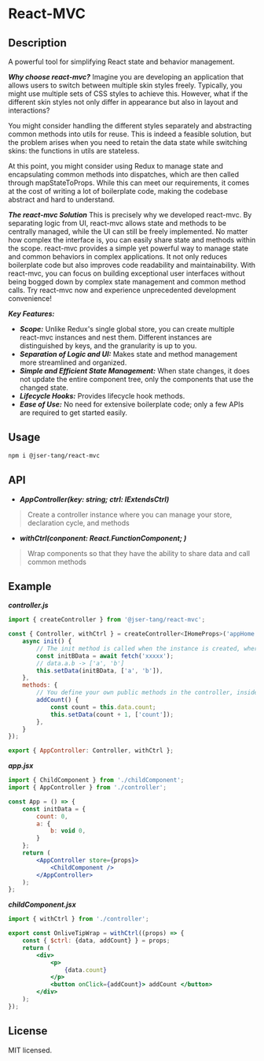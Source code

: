 # React-MVC

## Description
A powerful tool for simplifying React state and behavior management.

***Why choose react-mvc?***
Imagine you are developing an application that allows users to switch between multiple skin styles freely. Typically, you might use multiple sets of CSS styles to achieve this. However, what if the different skin styles not only differ in appearance but also in layout and interactions?

You might consider handling the different styles separately and abstracting common methods into utils for reuse. This is indeed a feasible solution, but the problem arises when you need to retain the data state while switching skins: the functions in utils are stateless.

At this point, you might consider using Redux to manage state and encapsulating common methods into dispatches, which are then called through mapStateToProps. While this can meet our requirements, it comes at the cost of writing a lot of boilerplate code, making the codebase abstract and hard to understand.

***The react-mvc Solution***
This is precisely why we developed react-mvc. By separating logic from UI, react-mvc allows state and methods to be centrally managed, while the UI can still be freely implemented. No matter how complex the interface is, you can easily share state and methods within the scope.
react-mvc provides a simple yet powerful way to manage state and common behaviors in complex applications. It not only reduces boilerplate code but also improves code readability and maintainability.
With react-mvc, you can focus on building exceptional user interfaces without being bogged down by complex state management and common method calls. Try react-mvc now and experience unprecedented development convenience!

***Key Features:***
- ***Scope:*** Unlike Redux's single global store, you can create multiple react-mvc instances and nest them. Different instances are distinguished by keys, and the granularity is up to you.
- ***Separation of Logic and UI:*** Makes state and method management more streamlined and organized.
- ***Simple and Efficient State Management:*** When state changes, it does not update the entire component tree, only the components that use the changed state.
- ***Lifecycle Hooks:*** Provides lifecycle hook methods.
- ***Ease of Use:*** No need for extensive boilerplate code; only a few APIs are required to get started easily.

## Usage
```bash
npm i @jser-tang/react-mvc
```

## API
- ***AppController(key: string; ctrl: IExtendsCtrl)***
> Create a controller instance where you can manage your store, declaration cycle, and methods

- ***withCtrl(conponent: React.FunctionComponent; )***
> Wrap components so that they have the ability to share data and call common methods

## Example
***controller.js***
```jsx
import { createController } from '@jser-tang/react-mvc';

const { Controller, withCtrl } = createController<IHomeProps>('appHome', {
    async init() {
        // The init method is called when the instance is created, where some initialization operations can be done, such as requesting and updating data
        const initBData = await fetch('xxxxx');
        // data.a.b -> ['a', 'b']
        this.setData(initBData, ['a', 'b']),
    },
    methods: {
        // You define your own public methods in the controller, inside which you can get the store data
        addCount() {
            const count = this.data.count;
            this.setData(count + 1, ['count']);
        },
    }
});

export { AppController: Controller, withCtrl };
```

***app.jsx***
```jsx
import { ChildComponent } from './childComponent';
import { AppController } from './controller';

const App = () => {
    const initData = {
        count: 0,
        a: {
            b: void 0,
        }
    };
    return (
        <AppController store={props}>
            <ChildComponent />
        </AppController>
    );
};
```

***childComponent.jsx***
```jsx
import { withCtrl } from './controller';

export const OnliveTipWrap = withCtrl((props) => {
    const { $ctrl: {data, addCount} } = props;
    return (
        <div>
            <p>
                {data.count}
            </p>
            <button onClick={addCount}> addCount </button>
        </div>
    );
});
```

## License
MIT licensed.